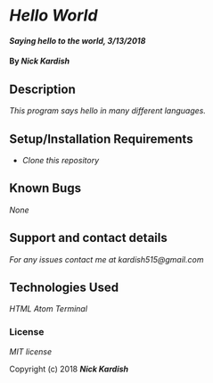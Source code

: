 # _Hello World_

#### _Saying hello to the world, 3/13/2018_

#### By _**Nick Kardish**_

## Description

_This program says hello in many different languages._

## Setup/Installation Requirements

* _Clone this repository_

## Known Bugs

_None_

## Support and contact details

_For any issues contact me at kardish515@gmail.com_

## Technologies Used

_HTML
Atom
Terminal_

### License

*MIT license*

Copyright (c) 2018 **_Nick Kardish_**
